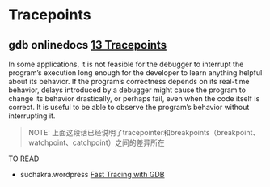 # Tracepoints



## gdb onlinedocs [13 Tracepoints](https://sourceware.org/gdb/current/onlinedocs/gdb/Tracepoints.html#Tracepoints)

In some applications, it is not feasible for the debugger to interrupt the program’s execution long enough for the developer to learn anything helpful about its behavior. If the program’s correctness depends on its real-time behavior, delays introduced by a debugger might cause the program to change its behavior drastically, or perhaps fail, even when the code itself is correct. It is useful to be able to observe the program’s behavior without interrupting it.

> NOTE: 上面这段话已经说明了tracepointer和breakpoints（breakpoint、watchpoint、catchpoint）之间的差异所在



TO READ

- suchakra.wordpress [Fast Tracing with GDB](https://suchakra.wordpress.com/2016/06/29/fast-tracing-with-gdb/)